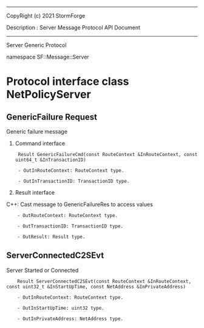 ﻿***
 
 CopyRight (c) 2021 StormForge
 
 Description : Server Message Protocol API Document

***



Server Generic Protocol

namespace SF::Message::Server


# Protocol interface class NetPolicyServer
## GenericFailure Request
Generic failure message

1. Command interface

        Result GenericFailureCmd(const RouteContext &InRouteContext, const uint64_t &InTransactionID)

		- OutInRouteContext: RouteContext type. 

		- OutInTransactionID: TransactionID type. 

2. Result interface

C++: Cast message to GenericFailureRes to access values


		- OutRouteContext: RouteContext type. 

		- OutTransactionID: TransactionID type. 

		- OutResult: Result type. 


## ServerConnectedC2SEvt
Server Started or Connected

        Result ServerConnectedC2SEvt(const RouteContext &InRouteContext, const uint32_t &InStartUpTime, const NetAddress &InPrivateAddress)

		- OutInRouteContext: RouteContext type. 

		- OutInStartUpTime: uint32 type. 

		- OutInPrivateAddress: NetAddress type. 








